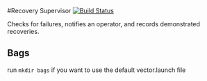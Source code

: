 #Recovery Supervisor [![Build Status](https://travis-ci.org/PeterMitrano/recovery_supervisor.svg?branch=master)](https://travis-ci.org/PeterMitrano/recovery_supervisor)

Checks for failures, notifies an operator, and records demonstrated recoveries.

## Bags

run `mkdir bags` if you want to use the default vector.launch file
